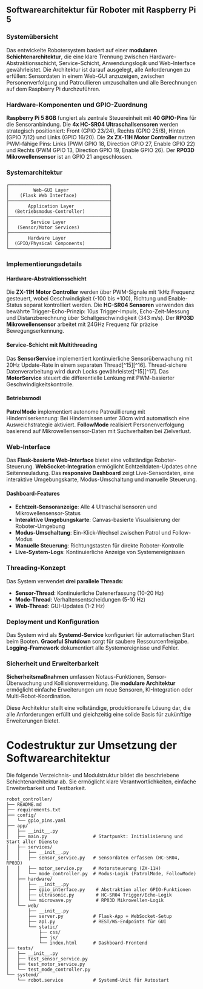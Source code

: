 
## Softwarearchitektur für Roboter mit Raspberry Pi 5

### Systemübersicht

Das entwickelte Robotersystem basiert auf einer **modularen Schichtenarchitektur**, die eine klare Trennung zwischen Hardware-Abstraktionsschicht, Service-Schicht, Anwendungslogik und Web-Interface gewährleistet. Die Architektur ist darauf ausgelegt, alle Anforderungen zu erfüllen: Sensordaten in einem Web-GUI anzuzeigen, zwischen Personenverfolgung und Patroullieren umzuschalten und alle Berechnungen auf dem Raspberry Pi durchzuführen.

### Hardware-Komponenten und GPIO-Zuordnung

**Raspberry Pi 5 8GB** fungiert als zentrale Steuereinheit mit **40 GPIO-Pins** für die Sensoranbindung. Die **4x HC-SR04 Ultraschallsensoren** werden strategisch positioniert: Front (GPIO 23/24), Rechts (GPIO 25/8), Hinten (GPIO 7/12) und Links (GPIO 16/20). Die **2x ZX-11H Motor Controller** nutzen PWM-fähige Pins: Links (PWM GPIO 18, Direction GPIO 27, Enable GPIO 22) und Rechts (PWM GPIO 13, Direction GPIO 19, Enable GPIO 26). Der **RP03D Mikrowellensensor** ist an GPIO 21 angeschlossen.

### Systemarchitektur

```
┌─────────────────────────────────────┐
│         Web-GUI Layer               │
│    (Flask Web Interface)            │
├─────────────────────────────────────┤
│       Application Layer             │
│  (Betriebsmodus-Controller)         │
├─────────────────────────────────────┤
│        Service Layer                │
│   (Sensor/Motor Services)           │
├─────────────────────────────────────┤
│       Hardware Layer                │
│  (GPIO/Physical Components)         │
└─────────────────────────────────────┘
```


### Implementierungsdetails

#### Hardware-Abstraktionsschicht

Die **ZX-11H Motor Controller** werden über PWM-Signale mit 1kHz Frequenz gesteuert, wobei Geschwindigkeit (-100 bis +100), Richtung und Enable-Status separat kontrolliert werden. Die **HC-SR04 Sensoren** verwenden das bewährte Trigger-Echo-Prinzip: 10µs Trigger-Impuls, Echo-Zeit-Messung und Distanzberechnung über Schallgeschwindigkeit (343 m/s). Der **RP03D Mikrowellensensor** arbeitet mit 24GHz Frequenz für präzise Bewegungserkennung.

#### Service-Schicht mit Multithreading

Das **SensorService** implementiert kontinuierliche Sensorüberwachung mit 20Hz Update-Rate in einem separaten Thread[^15][^16]. Thread-sichere Datenverarbeitung wird durch Locks gewährleistet[^15][^17]. Das **MotorService** steuert die differentielle Lenkung mit PWM-basierter Geschwindigkeitskontrolle.

#### Betriebsmodi

**PatrolMode** implementiert autonome Patrouillierung mit Hinderniserkennung: Bei Hindernissen unter 30cm wird automatisch eine Ausweichstrategie aktiviert. **FollowMode** realisiert Personenverfolgung basierend auf Mikrowellensensor-Daten mit Suchverhalten bei Zielverlust.

### Web-Interface

Das **Flask-basierte Web-Interface** bietet eine vollständige Roboter-Steuerung. **WebSocket-Integration** ermöglicht Echtzeitdaten-Updates ohne Seitenneuladung. Das **responsive Dashboard** zeigt Live-Sensordaten, eine interaktive Umgebungskarte, Modus-Umschaltung und manuelle Steuerung.

#### Dashboard-Features

- **Echtzeit-Sensoranzeige**: Alle 4 Ultraschallsensoren und Mikrowellensensor-Status
- **Interaktive Umgebungskarte**: Canvas-basierte Visualisierung der Roboter-Umgebung
- **Modus-Umschaltung**: Ein-Klick-Wechsel zwischen Patrol und Follow-Modus
- **Manuelle Steuerung**: Richtungstasten für direkte Roboter-Kontrolle
- **Live-System-Logs**: Kontinuierliche Anzeige von Systemereignissen


### Threading-Konzept

Das System verwendet **drei parallele Threads**:

- **Sensor-Thread**: Kontinuierliche Datenerfassung (10-20 Hz)
- **Mode-Thread**: Verhaltensentscheidungen (5-10 Hz)
- **Web-Thread**: GUI-Updates (1-2 Hz)


### Deployment und Konfiguration

Das System wird als **Systemd-Service** konfiguriert für automatischen Start beim Booten. **Graceful Shutdown** sorgt für saubere Ressourcenfreigabe. **Logging-Framework** dokumentiert alle Systemereignisse und Fehler.

### Sicherheit und Erweiterbarkeit

**Sicherheitsmaßnahmen** umfassen Notaus-Funktionen, Sensor-Überwachung und Kollisionsvermeidung. Die **modulare Architektur** ermöglicht einfache Erweiterungen um neue Sensoren, KI-Integration oder Multi-Robot-Koordination.

Diese Architektur stellt eine vollständige, produktionsreife Lösung dar, die alle Anforderungen erfüllt und gleichzeitig eine solide Basis für zukünftige Erweiterungen bietet.

# Codestruktur zur Umsetzung der Softwarearchitektur

Die folgende Verzeichnis- und Modulstruktur bildet die beschriebene Schichtenarchitektur ab. Sie ermöglicht klare Verantwortlichkeiten, einfache Erweiterbarkeit und Testbarkeit.

```
robot_controller/
├── README.md
├── requirements.txt
├── config/
│   └── gpio_pins.yaml
├── app/                        
│   ├── __init__.py             
│   ├── main.py                 # Startpunkt: Initialisierung und Start aller Dienste
│   ├── services/
│   │   ├── __init__.py
│   │   ├── sensor_service.py   # Sensordaten erfassen (HC-SR04, RP03D)
│   │   ├── motor_service.py    # Motorsteuerung (ZX-11H)
│   │   └── mode_controller.py  # Modus-Logik (PatrolMode, FollowMode)
│   ├── hardware/
│   │   ├── __init__.py
│   │   ├── gpio_interface.py    # Abstraktion aller GPIO-Funktionen
│   │   ├── ultrasonic.py        # HC-SR04 Trigger/Echo-Logik
│   │   └── microwave.py         # RP03D Mikrowellen-Logik
│   └── web/
│       ├── __init__.py
│       ├── server.py           # Flask-App + WebSocket-Setup
│       ├── api.py              # REST/WS-Endpoints für GUI
│       └── static/
│           ├── css/
│           ├── js/
│           └── index.html      # Dashboard-Frontend
├── tests/
│   ├── __init__.py         
│   ├── test_sensor_service.py
│   ├── test_motor_service.py
│   └── test_mode_controller.py
└── systemd/
    └── robot.service           # Systemd-Unit für Autostart
```

